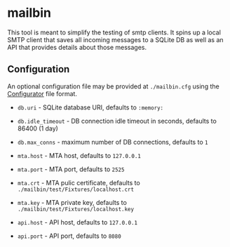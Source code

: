 # mailbin

This tool is meant to simplify the testing of smtp clients. It spins up a local
SMTP client that saves all incoming messages to a SQLite DB as well as an API
that provides details about those messages.

## Configuration

An optional configuration file may be provided at `./mailbin.cfg` using the
[Configurator](http://hackage.haskell.org/packages/archive/configurator/latest/doc/html/Data-Configurator.html) file format.

* `db.uri` - SQLite database URI, defaults to `:memory:`
* `db.idle_timeout` - DB connection idle timeout in seconds, defaults to 86400 (1 day)
* `db.max_conns` - maximum number of DB connections, defaults to `1`

* `mta.host` - MTA host, defaults to `127.0.0.1`
* `mta.port` - MTA port, defaults to `2525`
* `mta.crt` - MTA pulic certificate, defaults to `./mailbin/test/Fixtures/localhost.crt`
* `mta.key` - MTA private key, defaults to `./mailbin/test/Fixtures/localhost.key`

* `api.host` - API host, defaults to `127.0.0.1`
* `api.port` - API port, defaults to `8080`

